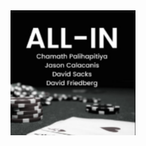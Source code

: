 <a href="https://open.spotify.com/episode/68FxErZuPeZNIrQWLZg1o9?si=cf6e0708a7c44833">
  <img src="https://github.com/mattrob333/txt-files/blob/main/allinpd.png?raw=true" width="200" height="200">
</a>
